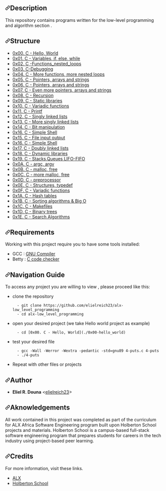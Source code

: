 <h2 dir="auto"><a id="user-content-description" class="anchor" aria-hidden="true" href="#description"><svg class="octicon octicon-link" viewBox="0 0 16 16" version="1.1" width="16" height="16" aria-hidden="true"><path fill-rule="evenodd" d="M7.775 3.275a.75.75 0 001.06 1.06l1.25-1.25a2 2 0 112.83 2.83l-2.5 2.5a2 2 0 01-2.83 0 .75.75 0 00-1.06 1.06 3.5 3.5 0 004.95 0l2.5-2.5a3.5 3.5 0 00-4.95-4.95l-1.25 1.25zm-4.69 9.64a2 2 0 010-2.83l2.5-2.5a2 2 0 012.83 0 .75.75 0 001.06-1.06 3.5 3.5 0 00-4.95 0l-2.5 2.5a3.5 3.5 0 004.95 4.95l1.25-1.25a.75.75 0 00-1.06-1.06l-1.25 1.25a2 2 0 01-2.83 0z"></path></svg></a>Description</h2>
<p dir="auto">This repository contains programs written for the low-level programming and
algorithm section .</p>
<h2 dir="auto"><a id="user-content-structure" class="anchor" aria-hidden="true" href="#structure"><svg class="octicon octicon-link" viewBox="0 0 16 16" version="1.1" width="16" height="16" aria-hidden="true"><path fill-rule="evenodd" d="M7.775 3.275a.75.75 0 001.06 1.06l1.25-1.25a2 2 0 112.83 2.83l-2.5 2.5a2 2 0 01-2.83 0 .75.75 0 00-1.06 1.06 3.5 3.5 0 004.95 0l2.5-2.5a3.5 3.5 0 00-4.95-4.95l-1.25 1.25zm-4.69 9.64a2 2 0 010-2.83l2.5-2.5a2 2 0 012.83 0 .75.75 0 001.06-1.06 3.5 3.5 0 00-4.95 0l-2.5 2.5a3.5 3.5 0 004.95 4.95l1.25-1.25a.75.75 0 00-1.06-1.06l-1.25 1.25a2 2 0 01-2.83 0z"></path></svg></a>Structure</h2>
<ul dir="auto">
<li><a href="/elielreich23/alx-low_level_programming/blob/master/0x00-hello_world">0x00. C - Hello, World</a></li>
<li><a href="/elielreich23/alx-low_level_programming/blob/master/0x01-variables_if_else_while">0x01. C - Variables, if, else, while</a></li>
<li><a href="/elielreich23/alx-low_level_programming/blob/master/0x02-functions_nested_loops">0x02. C -Functions_nested_loops</a></li>
<li><a href="/elielreich23/alx-low_level_programming/blob/master/0x03-debugging">0x03. C-Debugging</a></li>
<li><a href="/elielreich23/alx-low_level_programming/blob/master/0x04-more_functions_nested_loops">0x04. C - More functions, more nested loops</a></li>
<li><a href="/elielreich23/alx-low_level_programming/blob/master/0x05-pointers_arrays_strings">0x05. C - Pointers, arrays and strings</a></li>
<li><a href="/elielreich23/alx-low_level_programming/blob/master/0x06-pointers_arrays_strings">0x06. C - Pointers, arrays and strings</a></li>
<li><a href="/elielreich23/alx-low_level_programming/blob/master/0x07-pointers_arrays_strings">0x07. C - Even more pointers, arrays and strings</a></li>
<li><a href="/elielreich23/alx-low_level_programming/blob/master/0x08-recursion">0x08. C - Recursion</a></li>
<li><a href="/elielreich23/alx-low_level_programming/blob/master/0x09-static_libraries">0x09. C - Static libraries</a></li>
<li><a href="/elielreich23/alx-low_level_programming/blob/master/0x10-variadic_functions">0x10. C - Variadic functions</a></li>
<li><a href="/elielreich23/alx-low_level_programming/blob/master/0x11-printf">0x11. C - Printf</a></li>
<li><a href="/elielreich23/alx-low_level_programming/blob/master/0x12-singly_linked_lists">0x12. C - Singly linked lists</a></li>
<li><a href="/elielreich23/alx-low_level_programming/blob/master/0x13-more_singly_linked_lists">0x13. C - More singly linked lists</a></li>
<li><a href="/elielreich23/alx-low_level_programming/blob/master/0x14-bit_manipulation">0x14. C - Bit manipulation</a></li>
<li><a href="/elielreich23/alx-low_level_programming/blob/master/0x16-simple_shell">0x16. C - Simple Shell</a></li>
<li><a href="/elielreich23/alx-low_level_programming/blob/master/0x15-file_io">0x15. C - File input output</a></li>
<li><a href="/elielreich23/alx-low_level_programming/blob/master/0x16-simple_shell">0x16. C - Simple Shell</a></li>
<li><a href="/elielreich23/alx-low_level_programming/blob/master/0x17-doubly_linked_lists">0x17. C - Doubly linked lists</a></li>
<li><a href="/elielreich23/alx-low_level_programming/blob/master/0x18-dynamic_libraries">0x18. C - Dynamic libraries</a></li>
<li><a href="/elielreich23/alx-low_level_programming/blob/master/0x19-stacks_queues_lifo_fifo">0x19. C - Stacks,Queues LIFO-FIFO</a></li>
<li><a href="/elielreich23/alx-low_level_programming/blob/master/0x0A-argc_argv">0x0A. C - argc, argv</a></li>
<li><a href="/elielreich23/alx-low_level_programming/blob/master/0x0B-malloc_free">0x0B. C - malloc, free</a></li>
<li><a href="/elielreich23/alx-low_level_programming/blob/master/0x0C-more_malloc_free">0x0C. C - more malloc, free</a></li>
<li><a href="/elielreich23/alx-low_level_programming/blob/master/0x0D-preprocessor">0x0D. C - preprocessor</a></li>
<li><a href="/elielreich23/alx-low_level_programming/blob/master/0x0E-structures_typedef">0x0E. C - Structures, typedef</a></li>
<li><a href="/elielreich23/alx-low_level_programming/blob/master/0x0F-variadic_functions">0x0F. C - Variadic functions</a></li>
<li><a href="/elielreich23/alx-low_level_programming/blob/master/0x1A-hash_tables">0x1A. C - Hash tables</a></li>
<li><a href="/elielreich23/alx-low_level_programming/blob/master/0x1B-sorting_algorithms">0x1B. C - Sorting algorithms &amp; Big O </a></li>
<li><a href="/elielreich23/alx-low_level_programming/blob/master/0x1C-makefiles">0x1C. C - Makefiles</a></li>
<li><a href="/elielreich23/alx-low_level_programming/blob/master/0x1D-binary_trees">0x1D. C - Binary trees</a></li>
<li><a href="/elielreich23/alx-low_level_programming/blob/master/0x1E-search_algorithms">0x1E. C - Search Algorithms</a></li>
</ul>
<h2 dir="auto"><a id="user-content-requirements" class="anchor" aria-hidden="true" href="#requirements"><svg class="octicon octicon-link" viewBox="0 0 16 16" version="1.1" width="16" height="16" aria-hidden="true"><path fill-rule="evenodd" d="M7.775 3.275a.75.75 0 001.06 1.06l1.25-1.25a2 2 0 112.83 2.83l-2.5 2.5a2 2 0 01-2.83 0 .75.75 0 00-1.06 1.06 3.5 3.5 0 004.95 0l2.5-2.5a3.5 3.5 0 00-4.95-4.95l-1.25 1.25zm-4.69 9.64a2 2 0 010-2.83l2.5-2.5a2 2 0 012.83 0 .75.75 0 001.06-1.06 3.5 3.5 0 00-4.95 0l-2.5 2.5a3.5 3.5 0 004.95 4.95l1.25-1.25a.75.75 0 00-1.06-1.06l-1.25 1.25a2 2 0 01-2.83 0z"></path></svg></a>Requirements</h2>
<p dir="auto">Working with this project require you to have some tools installed:</p>
<ul dir="auto">
<li>GCC : <a href="https://gcc.gnu.org/" rel="nofollow">GNU Compiler</a></li>
<li>Betty  : <a href="https://github.com/holbertonschool/Betty.git">C code checker</a></li>
</ul>
<h2 dir="auto"><a id="user-content-navigation-guide" class="anchor" aria-hidden="true" href="#navigation-guide"><svg class="octicon octicon-link" viewBox="0 0 16 16" version="1.1" width="16" height="16" aria-hidden="true"><path fill-rule="evenodd" d="M7.775 3.275a.75.75 0 001.06 1.06l1.25-1.25a2 2 0 112.83 2.83l-2.5 2.5a2 2 0 01-2.83 0 .75.75 0 00-1.06 1.06 3.5 3.5 0 004.95 0l2.5-2.5a3.5 3.5 0 00-4.95-4.95l-1.25 1.25zm-4.69 9.64a2 2 0 010-2.83l2.5-2.5a2 2 0 012.83 0 .75.75 0 001.06-1.06 3.5 3.5 0 00-4.95 0l-2.5 2.5a3.5 3.5 0 004.95 4.95l1.25-1.25a.75.75 0 00-1.06-1.06l-1.25 1.25a2 2 0 01-2.83 0z"></path></svg></a>Navigation Guide</h2>
<p dir="auto">To access any project you are willing to view , please proceed like this:</p>
<ul dir="auto">
<li>
<p dir="auto">clone the repository</p>
<div class="snippet-clipboard-content notranslate position-relative overflow-auto" data-snippet-clipboard-copy-content="  - git clone https://github.com/elielreich23/alx-low_level_programming
  - cd alx-low_level_programming"><pre class="notranslate"><code>  - git clone https://github.com/elielreich23/alx-low_level_programming
  - cd alx-low_level_programming
</code></pre></div>
</li>
<li>
<p dir="auto">open your desired project (we take Hello world project as example)</p>
<div class="snippet-clipboard-content notranslate position-relative overflow-auto" data-snippet-clipboard-copy-content="  - cd [0x00. C - Hello, World](./0x00-hello_world)"><pre class="notranslate"><code>  - cd [0x00. C - Hello, World](./0x00-hello_world)
</code></pre></div>
</li>
<li>
<p dir="auto">test your desired file</p>
<div class="snippet-clipboard-content notranslate position-relative overflow-auto" data-snippet-clipboard-copy-content="  - gcc -Wall -Werror -Wextra -pedantic -std=gnu89 4-puts.c 4-puts
  - ./4-puts"><pre class="notranslate"><code>  - gcc -Wall -Werror -Wextra -pedantic -std=gnu89 4-puts.c 4-puts
  - ./4-puts
</code></pre></div>
</li>
<li>
<p dir="auto">Repeat with other files or projects</p>
</li>
</ul>
<h2 dir="auto"><a id="user-content-author" class="anchor" aria-hidden="true" href="#author"><svg class="octicon octicon-link" viewBox="0 0 16 16" version="1.1" width="16" height="16" aria-hidden="true"><path fill-rule="evenodd" d="M7.775 3.275a.75.75 0 001.06 1.06l1.25-1.25a2 2 0 112.83 2.83l-2.5 2.5a2 2 0 01-2.83 0 .75.75 0 00-1.06 1.06 3.5 3.5 0 004.95 0l2.5-2.5a3.5 3.5 0 00-4.95-4.95l-1.25 1.25zm-4.69 9.64a2 2 0 010-2.83l2.5-2.5a2 2 0 012.83 0 .75.75 0 001.06-1.06 3.5 3.5 0 00-4.95 0l-2.5 2.5a3.5 3.5 0 004.95 4.95l1.25-1.25a.75.75 0 00-1.06-1.06l-1.25 1.25a2 2 0 01-2.83 0z"></path></svg></a>Author</h2>
<ul dir="auto">
<li><strong>Eliel R. Douna</strong> &lt;<a href="https://github.com/elielreich23">elielreich23</a>&gt;</li>
</ul>
<h2 dir="auto"><a id="user-content-aknowledgements" class="anchor" aria-hidden="true" href="#aknowledgements"><svg class="octicon octicon-link" viewBox="0 0 16 16" version="1.1" width="16" height="16" aria-hidden="true"><path fill-rule="evenodd" d="M7.775 3.275a.75.75 0 001.06 1.06l1.25-1.25a2 2 0 112.83 2.83l-2.5 2.5a2 2 0 01-2.83 0 .75.75 0 00-1.06 1.06 3.5 3.5 0 004.95 0l2.5-2.5a3.5 3.5 0 00-4.95-4.95l-1.25 1.25zm-4.69 9.64a2 2 0 010-2.83l2.5-2.5a2 2 0 012.83 0 .75.75 0 001.06-1.06 3.5 3.5 0 00-4.95 0l-2.5 2.5a3.5 3.5 0 004.95 4.95l1.25-1.25a.75.75 0 00-1.06-1.06l-1.25 1.25a2 2 0 01-2.83 0z"></path></svg></a>Aknowledgements</h2>
<p dir="auto">All work contained in this project was completed as part of the curriculum for ALX Africa Software Engineering program built upon Holberton School projects and materials. Holberton School is a campus-based full-stack software engineering program that prepares students for careers in the tech industry using project-based peer learning.</p>
<h2 dir="auto"><a id="user-content-credits" class="anchor" aria-hidden="true" href="#credits"><svg class="octicon octicon-link" viewBox="0 0 16 16" version="1.1" width="16" height="16" aria-hidden="true"><path fill-rule="evenodd" d="M7.775 3.275a.75.75 0 001.06 1.06l1.25-1.25a2 2 0 112.83 2.83l-2.5 2.5a2 2 0 01-2.83 0 .75.75 0 00-1.06 1.06 3.5 3.5 0 004.95 0l2.5-2.5a3.5 3.5 0 00-4.95-4.95l-1.25 1.25zm-4.69 9.64a2 2 0 010-2.83l2.5-2.5a2 2 0 012.83 0 .75.75 0 001.06-1.06 3.5 3.5 0 00-4.95 0l-2.5 2.5a3.5 3.5 0 004.95 4.95l1.25-1.25a.75.75 0 00-1.06-1.06l-1.25 1.25a2 2 0 01-2.83 0z"></path></svg></a>Credits</h2>
<p dir="auto">For more information, visit these links.</p>
<ul dir="auto">
<li><a href="https://www.alxafrica.com/" rel="nofollow">ALX </a></li>
<li><a href="https://www.holbertonschool.com/" rel="nofollow">Holberton School</a></li>
</ul>
</article>
          </div>
      </div>
